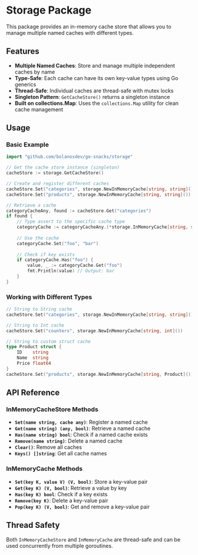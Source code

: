 # Storage Package

This package provides an in-memory cache store that allows you to manage multiple named caches with different types.

## Features

- **Multiple Named Caches**: Store and manage multiple independent caches by name
- **Type-Safe**: Each cache can have its own key-value types using Go generics
- **Thread-Safe**: Individual caches are thread-safe with mutex locks
- **Singleton Pattern**: `GetCacheStore()` returns a singleton instance
- **Built on collections.Map**: Uses the `collections.Map` utility for clean cache management

## Usage

### Basic Example

```go
import "github.com/bolanosdev/go-snacks/storage"

// Get the cache store instance (singleton)
cacheStore := storage.GetCacheStore()

// Create and register different caches
cacheStore.Set("categories", storage.NewInMemoryCache[string, string]())
cacheStore.Set("products", storage.NewInMemoryCache[string, string]())

// Retrieve a cache
categoryCacheAny, found := cacheStore.Get("categories")
if found {
    // Type assert to the specific cache type
    categoryCache := categoryCacheAny.(*storage.InMemoryCache[string, string])
    
    // Use the cache
    categoryCache.Set("foo", "bar")
    
    // Check if key exists
    if categoryCache.Has("foo") {
        value, _ := categoryCache.Get("foo")
        fmt.Println(value) // Output: bar
    }
}
```

### Working with Different Types

```go
// String to String cache
cacheStore.Set("categories", storage.NewInMemoryCache[string, string]())

// String to Int cache
cacheStore.Set("counters", storage.NewInMemoryCache[string, int]())

// String to custom struct cache
type Product struct {
    ID    string
    Name  string
    Price float64
}
cacheStore.Set("products", storage.NewInMemoryCache[string, Product]())
```

## API Reference

### InMemoryCacheStore Methods

- **`Set(name string, cache any)`**: Register a named cache
- **`Get(name string) (any, bool)`**: Retrieve a named cache
- **`Has(name string) bool`**: Check if a named cache exists
- **`Remove(name string)`**: Delete a named cache
- **`Clear()`**: Remove all caches
- **`Keys() []string`**: Get all cache names

### InMemoryCache Methods

- **`Set(key K, value V) (V, bool)`**: Store a key-value pair
- **`Get(key K) (V, bool)`**: Retrieve a value by key
- **`Has(key K) bool`**: Check if a key exists
- **`Remove(key K)`**: Delete a key-value pair
- **`Pop(key K) (V, bool)`**: Get and remove a key-value pair

## Thread Safety

Both `InMemoryCacheStore` and `InMemoryCache` are thread-safe and can be used concurrently from multiple goroutines.
